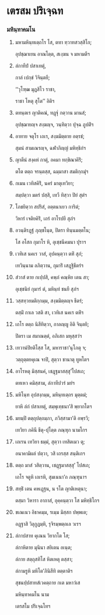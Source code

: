 <h1>เตรสม ปริเจฺฉท</h1>
<h3>มหินฺทาคมโน</h3>
<ol>
<li>
มหามหินฺทเตฺถโร โส, ตทา ทฺวาทสวสฺสิโก;  
  
อุปชฺฌาเยน อาณโตฺต, สเงฺฆน จ มหามตีฯ  
</li>
  
<li>
ลํกาทีปํ ปสาเทตุํ,  
  
กาลํ เปกฺขํ วิจินฺตยี;  
  
‘‘วุโฑฺฒ มุฎสิโว ราชา,  
  
ราชา โหตุ สุโต’’ อิติฯ  
</li>
  
<li>
ตทนฺตเร  
ญาติคณํ, ทฎฺฐุํ กตฺวาน มานสํ;  
  
อุปชฺฌายญฺจ สงฺฆญฺจ, วนฺทิตฺวา ปุจฺฉ ภูปติํฯ  
</li>
  
<li>
อาทาย จตุโร เถเร, สงฺฆมิตฺตาย อตฺรชํ;  
  
สุมนํ สามเณรญฺจ, ฉฬาภิญฺญํ มหิทฺธิกํฯ  
</li>
  
<li>
ญาตีนํ สงฺคหํ กาตุํ, อคมา ทกฺขิณาคิริํ;  
  
ตโต ตตฺถ จรนฺตสฺส, ฉมฺมาสา สมติกฺกมุํฯ  
</li>
  
<li>
กเมน เวทิสคิริํ, นครํ มาตุเทวิยา;  
  
สมฺปตฺวา มตรํ ปสฺสิ, เทวี ทิสฺวา ปิยํ สุตํฯ  
</li>
  
<li>
โภชยิตฺวา สปริสํ, อตฺตนาเยว การิตํ;  
  
วิหารํ เจติยคิริํ, เถรํ อาโรปยี สุภํฯ  
</li>
  
<li>
อวนฺติรฎฺฐํ ภุญฺชโนฺต, ปิตรา ทินฺนมตฺตโน;  
  
โส อโสก กุมาโร หิ, อุเชฺชนีคมนา ปุราฯ  
</li>
  
<li>
เวทิเส นคเร วาสํ, อุปคนฺตฺวา ตหิํ สุภํ;  
  
เทวินฺนาม ลภิตฺวาน, กุมาริํ เสฎฺฐิธีตรํฯ  
</li>
  
<li>
สํวาสํ ตาย กเปฺปสิ, คพฺภํ คณฺหิย เตน สา;  
  
อุเชฺชนิยํ กุมารํ ตํ, มหินฺทํ ชนยี สุภํฯ  
</li>
  
<li>
วสฺสทฺวยมติกฺกมฺม, สงฺฆมิตฺตญฺจ ธีตรํ;  
  
ตสฺมิํ กาเล วสติ สา, เวทิเส นคเร ตหิํฯ  
</li>
  
<li>
เถโร ตตฺถ นิสีทิตฺวา, กาลญฺญู อิติ จินฺตยิ;  
  
ปิตรา เม สมาณตฺตํ, อภิเสก มหุสฺสวํฯ  
</li>
  
<li>
เทวานํปิยติโสฺส โส, มหาราชา’นุโภตุ จ;  
  
วตฺถุตฺตยคุเณ จาปิ, สุตฺวา ชานาตุ ทูหโตฯ  
</li>
  
<li>
อาโรหตุ มิสฺสนคํ, เชฎฺฐมาสสฺสุ’โปสเถ;  
  
ตทเหว คมิสฺสาม, ลํกาทีปวรํ มยํฯ  
</li>
  
<li>
มหิโนฺท อุปสงฺกมฺม, มหินฺทเตฺถร มุตฺตมํ;  
  
ยาหิ ลํกํ ปสาเทตุํ, สมฺพุเทฺธนา’สิ พฺยากโตฯ  
</li>
  
<li>
มยมฺปิ ตตฺถุปตฺถมฺภา, ภวิสฺสามา’ติ อพฺรวิ;  
  
เทวิยา ภคินี ธีตุ-ปุโตฺต ภณฺฑุก นามโกฯ  
</li>
  
<li>
เถเรน เทวิยา ธมฺมํ, สุตฺวา เทสิตเมว ตุ;  
  
อนาคามิผลํ ปตฺวา, วสิ เถรสฺส สนฺติเกฯ  
</li>
  
<li>
ตตฺถ  
มาสํ วสิตฺวาน, เชฎฺฐมาสสฺสุ’ โปสเถ;  
  
เถโร จตูหิ เถเรหิ, สุมเนนา’ถ ภณฺฑุนาฯ  
</li>
  
<li>
สทฺธิํ เตน คหเฎฺฐน, น รโต ญาติเหตุนา;  
  
ตสฺมา วิหารา อากาสํ, อุคฺคนฺตฺวา โส มหิทฺธิโกฯ  
</li>
  
<li>
ขเณเนว อิธาคมฺม, รเมฺม มิสฺสก ปพฺพเต;  
  
อฎฺฐาสิ วิลุกูฎมฺหิ, รุจิรมฺพตฺถเล วเรฯ  
</li>
  
<li>
ลํกาปสาท คุเณน วิยากโต โส;  
  
ลํกาหิตาย มุนินา สยิเตน อเนฺต;  
  
ลํกาย สตฺถุสทิโส หิตเหตุ ตสฺสา;  
  
ลํกามรูหิ มหิโต’ภินิสีทิ ตตฺตาติฯ  
</li>
  
สุชนปฺปสาทสํเวคตฺถาย กเต มหาวํเส  
</li>
  
มหินฺทาคมโน นาม  
</li>
  
เตรสโม ปริเจฺฉโทฯ  
</li>
  
  
  
  
  